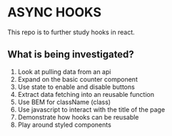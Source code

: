 # ASYNC HOOKS

 This repo is to further study hooks in react.

 ## What is being investigated?
 1. Look at pulling data from an api
 2. Expand on the basic counter component
 3. Use state to enable and disable buttons
 4. Extract data fetching into an reusable function
 5. Use BEM for className (class)
 6. Use javascript to interact with the title of the page
 7. Demonstrate how hooks can be reusable
 8. Play around styled components
